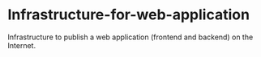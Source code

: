# Infrastructure-for-web-application
Infrastructure to publish a web application (frontend and backend) on the Internet.
